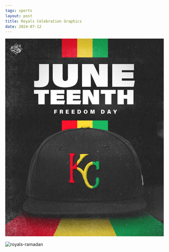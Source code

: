 ```yaml
---
tags: sports
layout: post
title: Royals Celebration Graphics
date: 2024-07-12
---
```


![royals juneteenth](https://raw.githubusercontent.com/muneer78/muneer78.github.io/master/images/royals-juneteenth.jpeg)

![royals-ramadan](https://raw.githubusercontent.com/muneer78/muneer78.github.io/master/images/royals-ramadan.jpeg)